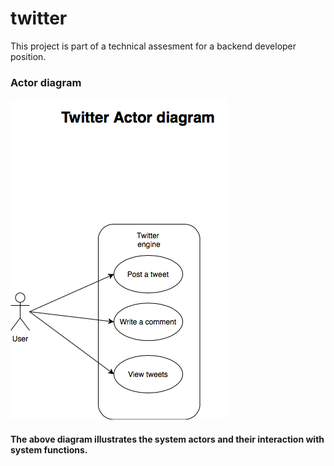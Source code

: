 # twitter

This project is part of a technical assesment for a backend developer position. 


### Actor diagram

![Image of twitter actors](flaskr/diagrams/Actor-diagram-twitter.drawio.png)


#### The above diagram illustrates the system actors and their interaction with system functions.
